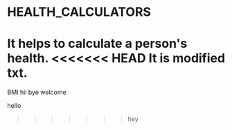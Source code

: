 # HEALTH_CALCULATORS
It helps to calculate a person's health.
<<<<<<< HEAD
It is modified txt.
=======
BMI
hii
bye
welcome

hello
>>>>>>> hey
